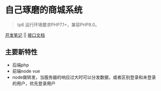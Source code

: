 <!--
 * @name: wjl
 * @Date: 2021-01-17 15:43:12
 * @LastEditTime: 2021-01-18 14:00:50
-->

自己琢磨的商城系统
===============

> tp6 运行环境要求PHP7.1+，兼容PHP8.0。

[开发笔记](./开发笔记.md) || [接口文档](https://docs.apipost.cn/view/c6b76277b7027364)




## 主要新特性

* 后端php
* 前端node vue
* node做转发，当服务器的响应过大时可以分发数据，或者区别登录和未登录的用户，优先登录用户 
